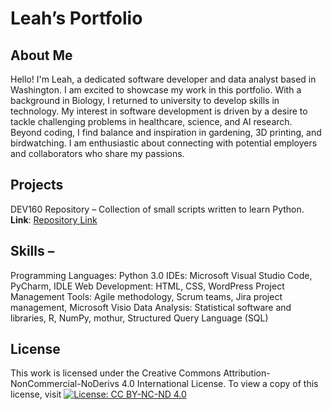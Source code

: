 # Leah’s Portfolio 

## About Me 
Hello! I'm Leah, a dedicated software developer and data analyst based in Washington. I am excited to showcase my work in this portfolio. With a background in Biology, I returned to university to develop skills in technology. 
My interest in software development is driven by a desire to tackle challenging problems in healthcare, science, and AI research. 
Beyond coding, I find balance and inspiration in gardening, 3D printing, and birdwatching. I am enthusiastic about connecting with potential employers and collaborators who share my passions.

## Projects 
DEV160 Repository – Collection of small scripts written to learn Python.  
**Link**: [Repository Link]( https://github.com/gitplants/Dev160)

## Skills – 
Programming Languages: Python 3.0 
IDEs: Microsoft Visual Studio Code, PyCharm, IDLE 
Web Development: HTML, CSS, WordPress 
Project Management Tools: Agile methodology, Scrum teams, Jira project management, Microsoft Visio 
Data Analysis: Statistical software and libraries, R, NumPy, mothur, Structured Query Language (SQL)

 ## License 
This work is licensed under the Creative Commons Attribution-NonCommercial-NoDerivs 4.0 International License. To view a copy of this license, visit [![License: CC BY-NC-ND 4.0](https://licensebuttons.net/l/by-nc-nd/4.0/88x31.png)](https://creativecommons.org/licenses/by-nc-nd/4.0/)

<!---
gitplants/gitplants is a ✨ special ✨ repository because its `README.md` (this file) appears on your GitHub profile.
You can click the Preview link to take a look at your changes.
--->
